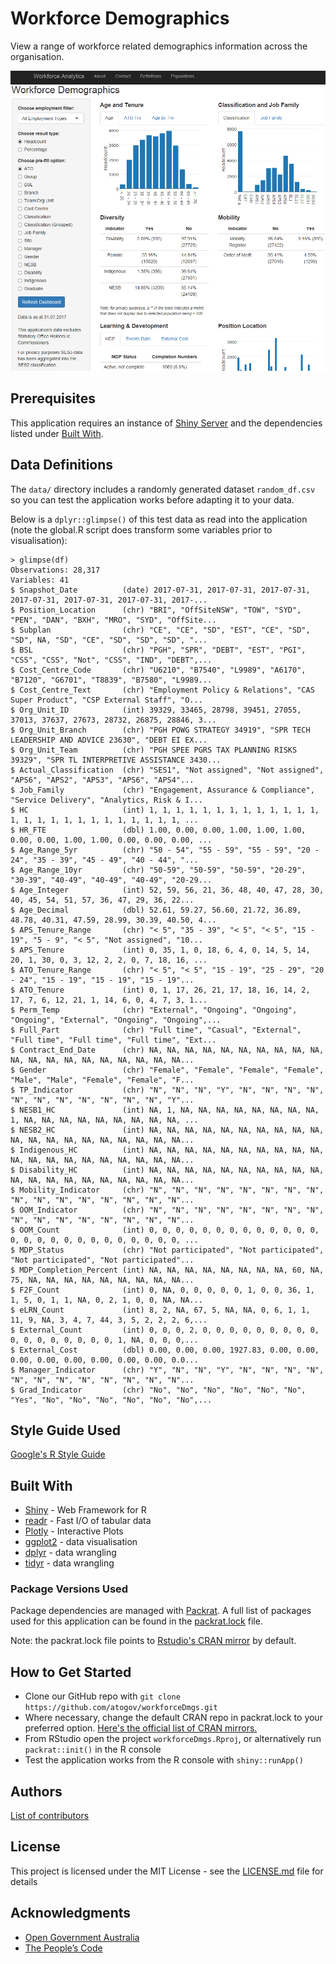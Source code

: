 # Workforce Demographics

View a range of workforce related demographics information across the organisation.

![Application Screenshot](./AppScreenshot.PNG)

## Prerequisites
This application requires an instance of [Shiny Server](https://www.rstudio.com/products/shiny/shiny-server/)
and the dependencies listed under [Built With](#built-with).

## Data Definitions
The `data/` directory includes a randomly generated dataset `random_df.csv` so you can test the application works before adapting it to your data.

Below is a `dplyr::glimpse()` of this test data as read into the application (note the global.R script does transform some variables prior to visualisation):
```
> glimpse(df)
Observations: 28,317
Variables: 41
$ Snapshot_Date          (date) 2017-07-31, 2017-07-31, 2017-07-31, 2017-07-31, 2017-07-31, 2017-07-31, 2017-...
$ Position_Location      (chr) "BRI", "OffSiteNSW", "TOW", "SYD", "PEN", "DAN", "BXH", "MRO", "SYD", "OffSite...
$ Subplan                (chr) "CE", "CE", "SD", "EST", "CE", "SD", "SD", NA, "SD", "CE", "SD", "SD", "SD", "...
$ BSL                    (chr) "PGH", "SPR", "DEBT", "EST", "PGI", "CSS", "CSS", "Not", "CSS", "IND", "DEBT",...
$ Cost_Centre_Code       (chr) "U6210", "B7540", "L9989", "A6170", "B7120", "G6701", "T8839", "B7580", "L9989...
$ Cost_Centre_Text       (chr) "Employment Policy & Relations", "CAS Super Product", "CSP External Staff", "O...
$ Org_Unit_ID            (int) 39329, 33465, 28798, 39451, 27055, 37013, 37637, 27673, 28732, 26875, 28846, 3...
$ Org_Unit_Branch        (chr) "PGH POWG STRATEGY 34919", "SPR TECH LEADERSHIP AND ADVICE 23630", "DEBT EI EX...
$ Org_Unit_Team          (chr) "PGH SPEE PGRS TAX PLANNING RISKS 39329", "SPR TL INTERPRETIVE ASSISTANCE 3430...
$ Actual_Classification  (chr) "SES1", "Not assigned", "Not assigned", "APS6", "APS2", "APS3", "APS6", "APS4"...
$ Job_Family             (chr) "Engagement, Assurance & Compliance", "Service Delivery", "Analytics, Risk & I...
$ HC                     (int) 1, 1, 1, 1, 1, 1, 1, 1, 1, 1, 1, 1, 1, 1, 1, 1, 1, 1, 1, 1, 1, 1, 1, 1, 1, 1, ...
$ HR_FTE                 (dbl) 1.00, 0.00, 0.00, 1.00, 1.00, 1.00, 0.00, 0.00, 1.00, 1.00, 0.00, 0.00, 0.00, ...
$ Age_Range_5yr          (chr) "50 - 54", "55 - 59", "55 - 59", "20 - 24", "35 - 39", "45 - 49", "40 - 44", "...
$ Age_Range_10yr         (chr) "50-59", "50-59", "50-59", "20-29", "30-39", "40-49", "40-49", "40-49", "20-29...
$ Age_Integer            (int) 52, 59, 56, 21, 36, 48, 40, 47, 28, 30, 40, 45, 54, 51, 57, 36, 47, 29, 36, 22...
$ Age_Decimal            (dbl) 52.61, 59.27, 56.60, 21.72, 36.89, 48.78, 40.31, 47.59, 28.99, 30.39, 40.50, 4...
$ APS_Tenure_Range       (chr) "< 5", "35 - 39", "< 5", "< 5", "15 - 19", "5 - 9", "< 5", "Not assigned", "10...
$ APS_Tenure             (int) 0, 35, 1, 0, 18, 6, 4, 0, 14, 5, 14, 20, 1, 30, 0, 3, 12, 2, 2, 0, 7, 18, 16, ...
$ ATO_Tenure_Range       (chr) "< 5", "< 5", "15 - 19", "25 - 29", "20 - 24", "15 - 19", "15 - 19", "15 - 19"...
$ ATO_Tenure             (int) 0, 1, 17, 26, 21, 17, 18, 16, 14, 2, 17, 7, 6, 12, 21, 1, 14, 6, 0, 4, 7, 3, 1...
$ Perm_Temp              (chr) "External", "Ongoing", "Ongoing", "Ongoing", "External", "Ongoing", "Ongoing",...
$ Full_Part              (chr) "Full time", "Casual", "External", "Full time", "Full time", "Full time", "Ext...
$ Contract_End_Date      (chr) NA, NA, NA, NA, NA, NA, NA, NA, NA, NA, NA, NA, NA, NA, NA, NA, NA, NA, NA, NA...
$ Gender                 (chr) "Female", "Female", "Female", "Female", "Male", "Male", "Female", "Female", "F...
$ TP_Indicator           (chr) "N", "N", "N", "Y", "N", "N", "N", "N", "N", "N", "N", "N", "N", "N", "N", "Y"...
$ NESB1_HC               (int) NA, 1, NA, NA, NA, NA, NA, NA, NA, NA, 1, NA, NA, NA, NA, NA, NA, NA, NA, NA, ...
$ NESB2_HC               (int) NA, NA, NA, NA, NA, NA, NA, NA, NA, NA, NA, NA, NA, NA, NA, NA, NA, NA, NA, NA...
$ Indigenous_HC          (int) NA, NA, NA, NA, NA, NA, NA, NA, NA, NA, NA, NA, NA, NA, NA, NA, NA, NA, NA, NA...
$ Disability_HC          (int) NA, NA, NA, NA, NA, NA, NA, NA, NA, NA, NA, NA, NA, NA, NA, NA, NA, NA, NA, NA...
$ Mobility_Indicator     (chr) "N", "N", "N", "N", "N", "N", "N", "N", "N", "N", "N", "N", "N", "N", "N", "N"...
$ OOM_Indicator          (chr) "N", "N", "N", "N", "N", "N", "N", "N", "N", "N", "N", "N", "N", "N", "N", "N"...
$ OOM_Count              (int) 0, 0, 0, 0, 0, 0, 0, 0, 0, 0, 0, 0, 0, 0, 0, 0, 0, 0, 0, 0, 0, 0, 0, 0, 0, 0, ...
$ MDP_Status             (chr) "Not participated", "Not participated", "Not participated", "Not participated"...
$ MDP_Completion_Percent (int) NA, NA, NA, NA, NA, NA, NA, NA, 60, NA, 75, NA, NA, NA, NA, NA, NA, NA, NA, NA...
$ F2F_Count              (int) 0, NA, 0, 0, 0, 0, 0, 1, 0, 0, 36, 1, 1, 5, 0, 1, 1, NA, 0, 2, 1, 0, 0, NA, NA...
$ eLRN_Count             (int) 8, 2, NA, 67, 5, NA, NA, 0, 6, 1, 1, 11, 9, NA, 3, 4, 7, 44, 3, 5, 2, 2, 2, 6,...
$ External_Count         (int) 0, 0, 0, 2, 0, 0, 0, 0, 0, 0, 0, 0, 0, 0, 0, 0, 0, 0, 0, 0, 0, 1, NA, 0, 0, 0,...
$ External_Cost          (dbl) 0.00, 0.00, 0.00, 1927.83, 0.00, 0.00, 0.00, 0.00, 0.00, 0.00, 0.00, 0.00, 0.0...
$ Manager_Indicator      (chr) "Y", "N", "N", "Y", "N", "N", "N", "N", "N", "N", "N", "N", "N", "N", "N", "N"...
$ Grad_Indicator         (chr) "No", "No", "No", "No", "No", "No", "Yes", "No", "No", "No", "No", "No", "No",...
```

## Style Guide Used
[Google's R Style Guide](https://google.github.io/styleguide/Rguide.xml)

## Built With
* [Shiny](https://shiny.rstudio.com/) - Web Framework for R
* [readr](https://cran.r-project.org/web/packages/readr/README.html) - Fast I/O of tabular data
* [Plotly](https://plot.ly/r/) - Interactive Plots
* [ggplot2](http://ggplot2.org/) - data visualisation
* [dplyr](http://dplyr.tidyverse.org/) - data wrangling
* [tidyr](http://tidyr.tidyverse.org/) - data wrangling

### Package Versions Used
Package dependencies are managed with [Packrat](https://rstudio.github.io/packrat/). A full list of packages used for this application can be found in the [packrat.lock](./packrat/packrat.lock) file. 

Note: the packrat.lock file points to [Rstudio's CRAN mirror](http://cran.rstudio.com) by default.

## How to Get Started
* Clone our GitHub repo with `git clone https://github.com/atogov/workforceDmgs.git`
* Where necessary, change the default CRAN repo in packrat.lock to your preferred option. [Here's the official list of CRAN mirrors.](https://cran.r-project.org/mirrors.html)
* From RStudio open the project `workforceDmgs.Rproj`, or alternatively run `packrat::init()` in the R console
* Test the application works from the R console with `shiny::runApp()`

## Authors
[List of contributors](https://github.com/atogov/workforceDmgs/graphs/contributors)

## License

This project is licensed under the MIT License - see the [LICENSE.md](LICENSE.md) file for details

## Acknowledgments
* [Open Government Australia](https://www.dta.gov.au/standard/8-make-source-code-open/)
* [The People’s Code](https://code.gov/#/)
